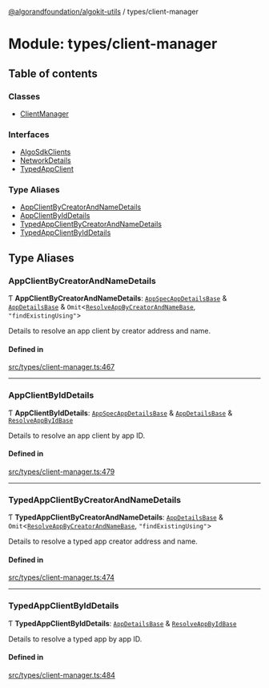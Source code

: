 [@algorandfoundation/algokit-utils](../README.md) / types/client-manager

# Module: types/client-manager

## Table of contents

### Classes

- [ClientManager](../classes/types_client_manager.ClientManager.md)

### Interfaces

- [AlgoSdkClients](../interfaces/types_client_manager.AlgoSdkClients.md)
- [NetworkDetails](../interfaces/types_client_manager.NetworkDetails.md)
- [TypedAppClient](../interfaces/types_client_manager.TypedAppClient.md)

### Type Aliases

- [AppClientByCreatorAndNameDetails](types_client_manager.md#appclientbycreatorandnamedetails)
- [AppClientByIdDetails](types_client_manager.md#appclientbyiddetails)
- [TypedAppClientByCreatorAndNameDetails](types_client_manager.md#typedappclientbycreatorandnamedetails)
- [TypedAppClientByIdDetails](types_client_manager.md#typedappclientbyiddetails)

## Type Aliases

### AppClientByCreatorAndNameDetails

Ƭ **AppClientByCreatorAndNameDetails**: [`AppSpecAppDetailsBase`](types_app_client.md#appspecappdetailsbase) & [`AppDetailsBase`](types_app_client.md#appdetailsbase) & `Omit`\<[`ResolveAppByCreatorAndNameBase`](types_app_client.md#resolveappbycreatorandnamebase), ``"findExistingUsing"``\>

Details to resolve an app client by creator address and name.

#### Defined in

[src/types/client-manager.ts:467](https://github.com/algorandfoundation/algokit-utils-ts/blob/main/src/types/client-manager.ts#L467)

___

### AppClientByIdDetails

Ƭ **AppClientByIdDetails**: [`AppSpecAppDetailsBase`](types_app_client.md#appspecappdetailsbase) & [`AppDetailsBase`](types_app_client.md#appdetailsbase) & [`ResolveAppByIdBase`](../interfaces/types_app_client.ResolveAppByIdBase.md)

Details to resolve an app client by app ID.

#### Defined in

[src/types/client-manager.ts:479](https://github.com/algorandfoundation/algokit-utils-ts/blob/main/src/types/client-manager.ts#L479)

___

### TypedAppClientByCreatorAndNameDetails

Ƭ **TypedAppClientByCreatorAndNameDetails**: [`AppDetailsBase`](types_app_client.md#appdetailsbase) & `Omit`\<[`ResolveAppByCreatorAndNameBase`](types_app_client.md#resolveappbycreatorandnamebase), ``"findExistingUsing"``\>

Details to resolve a typed app creator address and name.

#### Defined in

[src/types/client-manager.ts:474](https://github.com/algorandfoundation/algokit-utils-ts/blob/main/src/types/client-manager.ts#L474)

___

### TypedAppClientByIdDetails

Ƭ **TypedAppClientByIdDetails**: [`AppDetailsBase`](types_app_client.md#appdetailsbase) & [`ResolveAppByIdBase`](../interfaces/types_app_client.ResolveAppByIdBase.md)

Details to resolve a typed app by app ID.

#### Defined in

[src/types/client-manager.ts:484](https://github.com/algorandfoundation/algokit-utils-ts/blob/main/src/types/client-manager.ts#L484)
